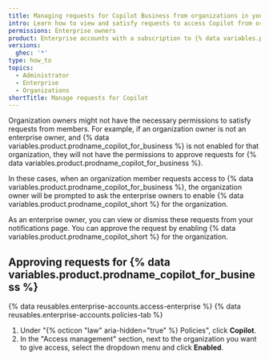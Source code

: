 ```yaml
---
title: Managing requests for Copilot Business from organizations in your enterprise
intro: Learn how to view and satisfy requests to access Copilot from organizations owned by your enterprise.
permissions: Enterprise owners
product: Enterprise accounts with a subscription to {% data variables.product.prodname_copilot_for_business %}.
versions:
  ghec: '*'
type: how_to
topics:
  - Administrator
  - Enterprise
  - Organizations
shortTitle: Manage requests for Copilot
---
```


Organization owners might not have the necessary permissions to satisfy requests from members. For example, if an organization owner is not an enterprise owner, and {% data variables.product.prodname_copilot_for_business %} is not enabled for that organization, they will not have the permissions to approve requests for {% data variables.product.prodname_copilot_for_business %}.

In these cases, when an organization member requests access to {% data variables.product.prodname_copilot_for_business %}, the organization owner will be prompted to ask the enterprise owners to enable {% data variables.product.prodname_copilot_short %} for the organization.

As an enterprise owner, you can view or dismiss these requests from your notifications page. You can approve the request by enabling {% data variables.product.prodname_copilot_short %} for the organization.

## Approving requests for {% data variables.product.prodname_copilot_for_business %}

{% data reusables.enterprise-accounts.access-enterprise %}
{% data reusables.enterprise-accounts.policies-tab %}
1. Under "{% octicon "law" aria-hidden="true" %} Policies", click **Copilot**.
1. In the "Access management" section, next to the organization you want to give access, select the dropdown menu and click **Enabled**.
